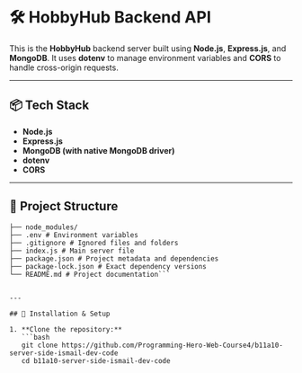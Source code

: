 # 🛠️ HobbyHub Backend API

This is the **HobbyHub** backend server built using **Node.js**, **Express.js**, and **MongoDB**. It uses **dotenv** to manage environment variables and **CORS** to handle cross-origin requests.

---

## 📦 Tech Stack

- **Node.js**
- **Express.js**
- **MongoDB (with native MongoDB driver)**
- **dotenv**
- **CORS**

---

## 📁 Project Structure

```HOBBYHUB-BACKEND/
├── node_modules/
├── .env # Environment variables
├── .gitignore # Ignored files and folders
├── index.js # Main server file
├── package.json # Project metadata and dependencies
├── package-lock.json # Exact dependency versions
└── README.md # Project documentation```


---

## 🔧 Installation & Setup

1. **Clone the repository:**
   ```bash
   git clone https://github.com/Programming-Hero-Web-Course4/b11a10-server-side-ismail-dev-code
   cd b11a10-server-side-ismail-dev-code
